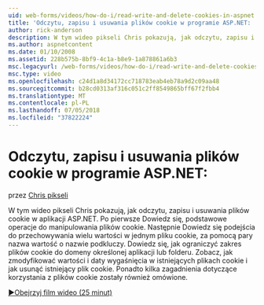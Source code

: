 ```yaml
---
uid: web-forms/videos/how-do-i/read-write-and-delete-cookies-in-aspnet
title: 'Odczytu, zapisu i usuwania plików cookie w programie ASP.NET: | Dokumentacja firmy Microsoft'
author: rick-anderson
description: W tym wideo pikseli Chris pokazują, jak odczytu, zapisu i usuwania plików cookie w aplikacji ASP.NET. Po pierwsze Dowiedz się podstawowe operacje do manipulowania cooki...
ms.author: aspnetcontent
ms.date: 01/10/2008
ms.assetid: 228b575b-8bf9-4c1a-b8e9-1a878861a6b3
msc.legacyurl: /web-forms/videos/how-do-i/read-write-and-delete-cookies-in-aspnet
msc.type: video
ms.openlocfilehash: c24d1a8d34172cc718783eab4eb78a9d2c09aa48
ms.sourcegitcommit: b28cd0313af316c051c2ff8549865bff67f2fbb4
ms.translationtype: MT
ms.contentlocale: pl-PL
ms.lasthandoff: 07/05/2018
ms.locfileid: "37822224"
---
```

<a name="read-write-and-delete-cookies-in-aspnet"></a>Odczytu, zapisu i usuwania plików cookie w programie ASP.NET:
====================
przez [Chris pikseli](https://twitter.com/chrispels)

W tym wideo pikseli Chris pokazują, jak odczytu, zapisu i usuwania plików cookie w aplikacji ASP.NET. Po pierwsze Dowiedz się, podstawowe operacje do manipulowania plików cookie. Następnie Dowiedz się podejścia do przechowywania wielu wartości w jednym pliku cookie, za pomocą pary nazwa wartość o nazwie podkluczy. Dowiedz się, jak ograniczyć zakres plików cookie do domeny określonej aplikacji lub folderu. Zobacz, jak zmodyfikować wartości i daty wygaśnięcia w istniejących plikach cookie i jak usunąć istniejący plik cookie. Ponadto kilka zagadnienia dotyczące korzystania z plików cookie zostały również omówione.

[&#9654;Obejrzyj film wideo (25 minut)](https://channel9.msdn.com/Blogs/ASP-NET-Site-Videos/read-write-and-delete-cookies-in-aspnet)
